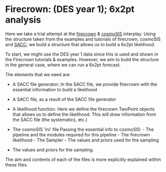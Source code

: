 # Firecrown: (DES year 1); 6x2pt analysis

Here we take a trial attempt at the [firecrown](https://firecrown.readthedocs.io/en/latest/_static/intro_article.html)
& [cosmoSIS](https://cosmosis.readthedocs.io/en/latest/index.html) interplay.
Using the structure taken from the examples and tutorials of firecrown, cosmoSIS and [SACC](https://sacc.readthedocs.io/en/latest/intro.html); 
we build a structure that allows us to build a 6x2pt likelihood.

To start, we might use the DES year 1 data since this is used and shown in the Firecrown 
tutorials & examples. However, we aim to build the structure in the general case, where we 
can run a 6x2pt forecast.

The elements that we need are:
- A SACC file generator;
    In the SACC file, we provide firecrown with the essential information to build a likelihood
- A SACC file, as a result of the SACC file generator 
- A likelihood function.
    Here we define the firecrown TwoPoint objects that allows us to define the likelihood.
    This will draw information from the SACC file (the systematics, etc.)
- The cosmoSIS 'ini' file
    Passing the essential info to cosmoSIS:
        - The pipeline and the modules required for this pipeline
        - The firecrown likelihood
        - The Sampler
        - The values and priors used for the sampling 

- The values and priors for the sampling.

The aim and contents of each of the files is more explicitly explained within these files.